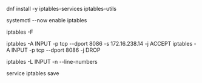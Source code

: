 dnf install -y iptables-services iptables-utils

systemctl --now enable iptables

iptables -F

iptables -A INPUT -p tcp --dport 8086 -s 172.16.238.14 -j ACCEPT
iptables -A INPUT -p tcp --dport 8086 -j DROP

iptables -L INPUT -n --line-numbers

service iptables save


